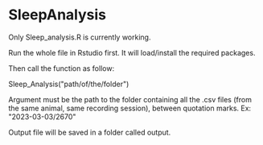 # SleepAnalysis

Only Sleep_analysis.R is currently working.

Run the whole file in Rstudio first. It will load/install the required packages.

Then call the function as follow:

Sleep_Analysis("path/of/the/folder")

Argument must be the path to the folder containing all the .csv files (from the same animal, same recording session), between quotation marks.  Ex: "2023-03-03/2670"

Output file will be saved in a folder called output.
